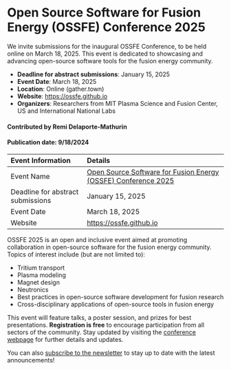 # Open Source Software for Fusion Energy (OSSFE) Conference 2025

<!-- deck text start -->
We invite submissions for the inaugural OSSFE Conference, to be held online on March 18, 2025.
This event is dedicated to showcasing and advancing open-source software tools for the fusion energy community.
<!-- deck text ends -->

- **Deadline for abstract submissions**: January 15, 2025
- **Event Date**: March 18, 2025
- **Location**: Online (gather.town)
- **Website**: https://ossfe.github.io
- **Organizers**: Researchers from MIT Plasma Science and Fusion Center, US and International National Labs

#### Contributed by Remi Delaporte-Mathurin

#### Publication date: 9/18/2024

Event Information | Details
:--- | :---
Event Name | [Open Source Software for Fusion Energy (OSSFE) Conference 2025](#)
Deadline for abstract submissions | January 15, 2025
Event Date | March 18, 2025
Website | https://ossfe.github.io

OSSFE 2025 is an open and inclusive event aimed at promoting collaboration in open-source software for the fusion energy community.
Topics of interest include (but are not limited to):

- Tritium transport
- Plasma modeling
- Magnet design
- Neutronics
- Best practices in open-source software development for fusion research
- Cross-disciplinary applications of open-source tools in fusion energy

This event will feature talks, a poster session, and prizes for best presentations.
**Registration is free** to encourage participation from all sectors of the community.
Stay updated by visiting the [conference webpage]([#](https://ossfe.github.io)) for further details and updates.

You can also [subscribe to the newsletter](http://eepurl.com/iYSJJo) to stay up to date with the latest announcements!

<!---
Publish: yes
Topics: conferences and workshops, Open Source Software, Fusion Energy
--->
